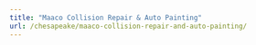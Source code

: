 ```yaml
---
title: "Maaco Collision Repair & Auto Painting"
url: /chesapeake/maaco-collision-repair-and-auto-painting/
---
```

